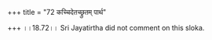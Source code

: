 +++
title = "72 कच्चिदेतच्छ्रुतम् पार्थ"

+++
।।18.72।। Sri Jayatirtha did not comment on this sloka.  
  
